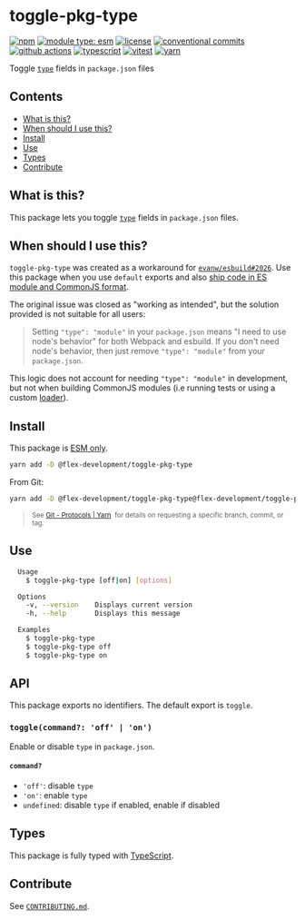 # toggle-pkg-type

[![npm](https://img.shields.io/npm/v/@flex-development/toggle-pkg-type.svg)](https://npmjs.com/package/@flex-development/toggle-pkg-type)
[![module type: esm](https://img.shields.io/badge/module%20type-esm-brightgreen)](https://github.com/voxpelli/badges-cjs-esm)
[![license](https://img.shields.io/github/license/flex-development/toggle-pkg-type.svg)](LICENSE.md)
[![conventional commits](https://img.shields.io/badge/-conventional%20commits-fe5196?logo=conventional-commits&logoColor=ffffff)](https://conventionalcommits.org/)
[![github actions](http://img.shields.io/badge/-github%20actions-2088ff?style=flat&logo=github-actions&logoColor=ffffff)](https://github.com/features/actions)
[![typescript](https://img.shields.io/badge/-typescript-3178c6?logo=typescript&logoColor=ffffff)](https://typescriptlang.org/)
[![vitest](https://img.shields.io/badge/-vitest-6e9f18?style=flat&logo=vitest&logoColor=ffffff)](https://vitest.dev/)
[![yarn](https://img.shields.io/badge/-yarn-2c8ebb?style=flat&logo=yarn&logoColor=ffffff)](https://yarnpkg.com/)

Toggle [`type`][1] fields in `package.json` files

## Contents

- [What is this?](#what-is-this)
- [When should I use this?](#when-should-i-use-this)
- [Install](#install)
- [Use](#use)
- [Types](#types)
- [Contribute](#contribute)

## What is this?

This package lets you toggle [`type`][1] fields in `package.json` files.

## When should I use this?

`toggle-pkg-type` was created as a workaround for [`evanw/esbuild#2026`][2]. Use this package when you use `default`
exports and also [ship code in ES module and CommonJS format][3].

The original issue was closed as "working as intended", but the solution provided is not suitable for all users:

> Setting `"type": "module"` in your `package.json` means "I need to use node's behavior" for both Webpack and esbuild.
> If you don't need node's behavior, then just remove `"type": "module"` from your `package.json`.

This logic does not account for needing `"type": "module"` in development, but not when building CommonJS modules (i.e
running tests or using a custom [loader][4]).

## Install

This package is [ESM only][5].

```sh
yarn add -D @flex-development/toggle-pkg-type
```

From Git:

```sh
yarn add -D @flex-development/toggle-pkg-type@flex-development/toggle-pkg-type
```

<blockquote>
  <small>
    See <a href='https://yarnpkg.com/features/protocols#git'>Git - Protocols | Yarn</a>
    &nbsp;for details on requesting a specific branch, commit, or tag.
  </small>
</blockquote>

## Use

```sh
  Usage
    $ toggle-pkg-type [off|on] [options]

  Options
    -v, --version    Displays current version
    -h, --help       Displays this message

  Examples
    $ toggle-pkg-type
    $ toggle-pkg-type off
    $ toggle-pkg-type on
```

## API

This package exports no identifiers. The default export is `toggle`.

### `toggle(command?: 'off' | 'on')`

Enable or disable `type` in `package.json`.

#### `command?`

- `'off'`: disable `type`
- `'on'`: enable `type`
- `undefined`: disable `type` if enabled, enable if disabled

## Types

This package is fully typed with [TypeScript][6].

## Contribute

See [`CONTRIBUTING.md`](CONTRIBUTING.md).

[1]: https://nodejs.org/api/packages.html#type
[2]: https://github.com/evanw/esbuild/issues/2026
[3]: https://github.com/flex-development/aggregate-error-ponyfill/blob/main/package.json#L33-L42
[4]: https://nodejs.org/api/esm.html#loaders
[5]: https://gist.github.com/sindresorhus/a39789f98801d908bbc7ff3ecc99d99c
[6]: https://www.typescriptlang.org
